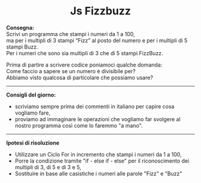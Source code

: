 <h1 align="center">Js Fizzbuzz</h1>

<b>Consegna:</b><br>
Scrivi un programma che stampi i numeri da 1 a 100,<br>
ma per i multipli di 3 stampi “Fizz” al posto del numero e per i multipli di 5 stampi Buzz.<br>
Per i numeri che sono sia multipli di 3 che di 5 stampi FizzBuzz.<br>

Prima di partire a scrivere codice poniamoci qualche domanda:<br>
Come faccio a sapere se un numero è divisibile per?<br>
Abbiamo visto qualcosa di particolare che possiamo usare?<br>

<hr>

<b>Consigli del giorno:</b>
<ul>
<li>scriviamo sempre prima dei commenti in italiano per capire cosa vogliamo fare,</li>
<li>proviamo ad immaginare le operazioni che vogliamo far svolgere al nostro programma così come lo faremmo "a mano".</li></ul>

<hr>

<b>Ipotesi di risoluzione</b>
<ul>
<li>Utilizzare un Ciclo For in incremento che stampi i numeri da 1 a 100,</li>
<li>Porre la condizione tramite "if - else if - else" per il riconoscimento dei multipli di 3, di 5 e di 3 e 5,</li>
<li>Sostituire in base alle casistiche i numeri alle parole "Fizz" e "Buzz"</li>

</ul>